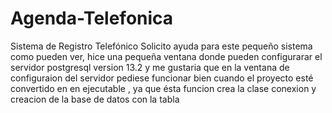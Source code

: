 # Agenda-Telefonica
Sistema de Registro Telefónico
Solicito ayuda para este pequeño sistema
como pueden ver, hice una pequeña ventana donde pueden configurarar el servidor postgresql version 13.2
y me gustaria que  en la ventana de configuraion del servidor pediese funcionar bien cuando el proyecto
esté convertido en en ejecutable ,  ya que ésta funcion crea la clase conexion y creacion de la base de datos con la tabla
